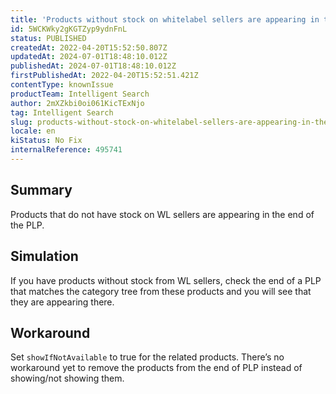 ```yaml
---
title: 'Products without stock on whitelabel sellers are appearing in the end of PLP'
id: 5WCKWky2gKGTZyp9ydnFnL
status: PUBLISHED
createdAt: 2022-04-20T15:52:50.807Z
updatedAt: 2024-07-01T18:48:10.012Z
publishedAt: 2024-07-01T18:48:10.012Z
firstPublishedAt: 2022-04-20T15:52:51.421Z
contentType: knownIssue
productTeam: Intelligent Search
author: 2mXZkbi0oi061KicTExNjo
tag: Intelligent Search
slug: products-without-stock-on-whitelabel-sellers-are-appearing-in-the-end-of-plp
locale: en
kiStatus: No Fix
internalReference: 495741
---
```


## Summary


Products that do not have stock on WL sellers are appearing in the end of the PLP.



## Simulation


If you have products without stock from WL sellers, check the end of a PLP that matches the category tree from these products and you will see that they are appearing there.



## Workaround


Set `showIfNotAvailable` to true for the related products.
There’s no workaround yet to remove the products from the end of PLP instead of showing/not showing them.

